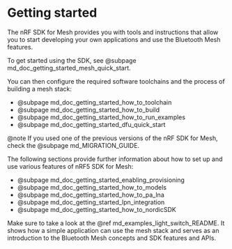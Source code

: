 # Getting started

The nRF SDK for Mesh provides you with tools and instructions that allow you to start developing your own applications and use the Bluetooth Mesh features.

To get started using the SDK, see @subpage md_doc_getting_started_mesh_quick_start.

You can then configure the required software toolchains and the process of building a mesh stack:
- @subpage md_doc_getting_started_how_to_toolchain
- @subpage md_doc_getting_started_how_to_build
- @subpage md_doc_getting_started_how_to_run_examples
- @subpage md_doc_getting_started_dfu_quick_start

@note
If you used one of the previous versions of the nRF SDK for Mesh, check the @subpage md_MIGRATION_GUIDE.

The following sections provide further information about how to set up and use various features of nRF5 SDK for Mesh:
- @subpage md_doc_getting_started_enabling_provisioning
- @subpage md_doc_getting_started_how_to_models
- @subpage md_doc_getting_started_how_to_pa_lna
- @subpage md_doc_getting_started_lpn_integration
- @subpage md_doc_getting_started_how_to_nordicSDK

Make sure to take a look at the @ref md_examples_light_switch_README. It shows how a simple
application can use the mesh stack and serves as an introduction to the Bluetooth Mesh concepts
and SDK features and APIs.